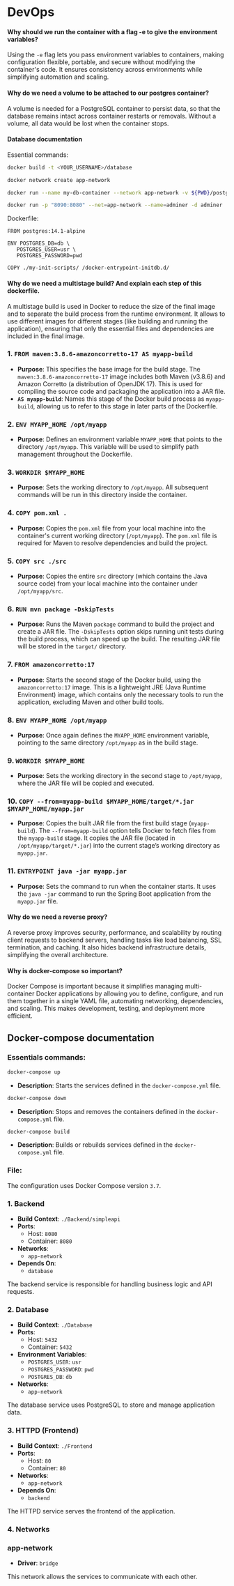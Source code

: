 # DevOps

#### Why should we run the container with a flag -e to give the environment variables?

Using the `-e` flag lets you pass environment variables to containers, making configuration flexible, portable, and secure without modifying the container's code. It ensures consistency across environments while simplifying automation and scaling.

#### Why do we need a volume to be attached to our postgres container?

A volume is needed for a PostgreSQL container to persist data, so that the database remains intact across container restarts or removals. Without a volume, all data would be lost when the container stops.

#### Database documentation

Essential commands: 

```bash
docker build -t <YOUR_USERNAME>/database
```

```bash
docker network create app-network
```

```bash
docker run --name my-db-container --network app-network -v ${PWD}/postgresql/data:/var/lib/postgresql/data -d <YOUR_USERNAME>/database
```

```bash
docker run -p "8090:8080" --net=app-network --name=adminer -d adminer
```

Dockerfile:
```
FROM postgres:14.1-alpine

ENV POSTGRES_DB=db \
   POSTGRES_USER=usr \
   POSTGRES_PASSWORD=pwd

COPY ./my-init-scripts/ /docker-entrypoint-initdb.d/
```

#### Why do we need a multistage build? And explain each step of this dockerfile.

A multistage build is used in Docker to reduce the size of the final image and to separate the build process from the runtime environment. It allows to use different images for different stages (like building and running the application), ensuring that only the essential files and dependencies are included in the final image.

### 1. `FROM maven:3.8.6-amazoncorretto-17 AS myapp-build`
- **Purpose**: This specifies the base image for the build stage. The `maven:3.8.6-amazoncorretto-17` image includes both Maven (v3.8.6) and Amazon Corretto (a distribution of OpenJDK 17). This is used for compiling the source code and packaging the application into a JAR file.
- **`AS myapp-build`**: Names this stage of the Docker build process as `myapp-build`, allowing us to refer to this stage in later parts of the Dockerfile.

### 2. `ENV MYAPP_HOME /opt/myapp`
- **Purpose**: Defines an environment variable `MYAPP_HOME` that points to the directory `/opt/myapp`. This variable will be used to simplify path management throughout the Dockerfile.

### 3. `WORKDIR $MYAPP_HOME`
- **Purpose**: Sets the working directory to `/opt/myapp`. All subsequent commands will be run in this directory inside the container.

### 4. `COPY pom.xml .`
- **Purpose**: Copies the `pom.xml` file from your local machine into the container's current working directory (`/opt/myapp`). The `pom.xml` file is required for Maven to resolve dependencies and build the project.

### 5. `COPY src ./src`
- **Purpose**: Copies the entire `src` directory (which contains the Java source code) from your local machine into the container under `/opt/myapp/src`.

### 6. `RUN mvn package -DskipTests`
- **Purpose**: Runs the Maven `package` command to build the project and create a JAR file. The `-DskipTests` option skips running unit tests during the build process, which can speed up the build. The resulting JAR file will be stored in the `target/` directory.

### 7. `FROM amazoncorretto:17`
- **Purpose**: Starts the second stage of the Docker build, using the `amazoncorretto:17` image. This is a lightweight JRE (Java Runtime Environment) image, which contains only the necessary tools to run the application, excluding Maven and other build tools.

### 8. `ENV MYAPP_HOME /opt/myapp`
- **Purpose**: Once again defines the `MYAPP_HOME` environment variable, pointing to the same directory `/opt/myapp` as in the build stage.

### 9. `WORKDIR $MYAPP_HOME`
- **Purpose**: Sets the working directory in the second stage to `/opt/myapp`, where the JAR file will be copied and executed.

### 10. `COPY --from=myapp-build $MYAPP_HOME/target/*.jar $MYAPP_HOME/myapp.jar`
- **Purpose**: Copies the built JAR file from the first build stage (`myapp-build`). The `--from=myapp-build` option tells Docker to fetch files from the `myapp-build` stage. It copies the JAR file (located in `/opt/myapp/target/*.jar`) into the current stage’s working directory as `myapp.jar`.

### 11. `ENTRYPOINT java -jar myapp.jar`
- **Purpose**: Sets the command to run when the container starts. It uses the `java -jar` command to run the Spring Boot application from the `myapp.jar` file.

#### Why do we need a reverse proxy?

A reverse proxy improves security, performance, and scalability by routing client requests to backend servers, handling tasks like load balancing, SSL termination, and caching. It also hides backend infrastructure details, simplifying the overall architecture.

#### Why is docker-compose so important?

Docker Compose is important because it simplifies managing multi-container Docker applications by allowing you to define, configure, and run them together in a single YAML file, automating networking, dependencies, and scaling. This makes development, testing, and deployment more efficient.

## Docker-compose documentation

### Essentials commands:

```bash
docker-compose up
```
- **Description**: Starts the services defined in the `docker-compose.yml` file.


```bash
docker-compose down
```
- **Description**: Stops and removes the containers defined in the `docker-compose.yml` file.


```bash
docker-compose build
```
- **Description**: Builds or rebuilds services defined in the `docker-compose.yml` file.


### File:

The configuration uses Docker Compose version `3.7`.



### 1. Backend

- **Build Context**: `./Backend/simpleapi`
- **Ports**:
    - Host: `8080`
    - Container: `8080`
- **Networks**:
    - `app-network`
- **Depends On**:
    - `database`

The backend service is responsible for handling business logic and API requests.

### 2. Database

- **Build Context**: `./Database`
- **Ports**:
    - Host: `5432`
    - Container: `5432`
- **Environment Variables**:
    - `POSTGRES_USER`: `usr`
    - `POSTGRES_PASSWORD`: `pwd`
    - `POSTGRES_DB`: `db`
- **Networks**:
    - `app-network`

The database service uses PostgreSQL to store and manage application data.

### 3. HTTPD (Frontend)

- **Build Context**: `./Frontend`
- **Ports**:
    - Host: `80`
    - Container: `80`
- **Networks**:
    - `app-network`
- **Depends On**:
    - `backend`

The HTTPD service serves the frontend of the application.

### 4. Networks

### app-network

- **Driver**: `bridge`

This network allows the services to communicate with each other.



